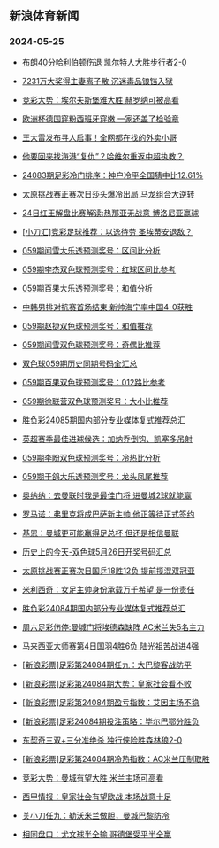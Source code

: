 ## 新浪体育新闻 
### 2024-05-25

+ [布朗40分哈利伯顿伤退 凯尔特人大胜步行者2-0](https://sports.sina.com.cn/basketball/nba/2024-05-24/doc-inawhzna5548902.shtml)

+ [7231万大奖得主妻离子散 沉迷毒品锒铛入狱](https://sports.sina.com.cn/l/2024-05-24/doc-inawhqvz7035861.shtml)

+ [竞彩大势：埃尔夫斯堡难大胜 赫罗纳可被高看](https://sports.sina.com.cn/l/2024-05-24/doc-inawhvee5600656.shtml)

+ [欧洲杯德国穿粉西班牙穿嫩 一家还盖了检验章](https://sports.sina.com.cn/g/2024-05-24/doc-inawhvcx6956842.shtml)

+ [王大雷发布寻人启事！全网都在找的外卖小哥](https://sports.sina.com.cn/china/2024-05-24/doc-inawhvcx6978394.shtml)

+ [他要回来找海港“复仇”？哈维尔重返中超执教？](https://sports.sina.com.cn/china/2024-05-24/doc-inawhvee5640411.shtml)

+ [24083期足彩冷门排序：神户冷平全国猜中比12.61%](https://sports.sina.com.cn/l/2024-05-24/doc-inawhvcx6984947.shtml)

+ [太原挑战赛正赛次日莎头爆冷出局 马龙组合大逆转](https://sports.sina.com.cn/others/pingpang/2024-05-24/doc-inawimzr6731143.shtml)

+ [24日红王解盘比赛解读:热那亚无战意 博洛尼亚赢球](https://sports.sina.com.cn/l/2024-05-24/doc-inawifty5483958.shtml)

+ [[小刀汇]竞彩足球推荐：以逸待劳 圣埃蒂安退敌？](https://sports.sina.com.cn/l/2024-05-24/doc-inawimzr6764403.shtml)

+ [059期闻雪大乐透预测奖号：区间比分析](https://sports.sina.com.cn/l/2024-05-24/doc-inawiftt6826420.shtml)

+ [059期李杰双色球预测奖号：红球区间比参考](https://sports.sina.com.cn/l/2024-05-24/doc-inawiftt6819030.shtml)

+ [059期百果大乐透预测奖号：和值分析](https://sports.sina.com.cn/l/2024-05-24/doc-inawiftt6826063.shtml)

+ [中韩男排对抗赛首场结束 新帅海宁率中国4-0获胜](https://sports.sina.com.cn/others/volleyball/2024-05-24/doc-inawiwrm6616570.shtml)

+ [059期赵捷双色球预测奖号：和值推荐](https://sports.sina.com.cn/l/2024-05-24/doc-inawiftt6819329.shtml)

+ [059期闻雪双色球预测奖号：奇偶比推荐](https://sports.sina.com.cn/l/2024-05-24/doc-inawiftt6818439.shtml)

+ [双色球059期历史同期号码全汇总](https://sports.sina.com.cn/l/2024-05-24/doc-inawifty5469746.shtml)

+ [059期百果双色球预测奖号：012路比参考](https://sports.sina.com.cn/l/2024-05-24/doc-inawifty5477874.shtml)

+ [059期徐联营双色球预测奖号：大小比推荐](https://sports.sina.com.cn/l/2024-05-24/doc-inawiftt6820396.shtml)

+ [胜负彩24085期国内部分专业媒体复式推荐总汇](https://sports.sina.com.cn/l/2024-05-24/doc-inawimzr6740770.shtml)

+ [英超赛季最佳进球候选：加纳乔倒钩、凯塞多吊射](https://sports.sina.com.cn/g/2024-05-23/doc-inawcuze2838478.shtml)

+ [059期李盼双色球预测奖号：冷热比分析](https://sports.sina.com.cn/l/2024-05-24/doc-inawifty5478560.shtml)

+ [059期于鸽大乐透预测奖号：龙头凤尾推荐](https://sports.sina.com.cn/l/2024-05-23/doc-inaweseu2498587.shtml)

+ [奥纳纳：去曼联时我是最佳门将 进曼城2球就能赢](https://sports.sina.com.cn/g/pl/2024-05-24/doc-inawiwrs5249119.shtml)

+ [罗马诺：弗里克将成巴萨新主帅 他正等待正式签约](https://sports.sina.com.cn/g/laliga/2024-05-24/doc-inawiwrm6592854.shtml)

+ [基恩：曼城更可能赢得足总杯 但还是相信曼联](https://sports.sina.com.cn/g/2024-05-23/doc-inawcuyx4178269.shtml)

+ [历史上的今天-双色球5月26日开奖号码汇总](https://sports.sina.com.cn/l/2024-05-24/doc-inawiftt6810593.shtml)

+ [太原挑战赛正赛次日国乒18胜12负 提前揽混双冠亚](https://sports.sina.com.cn/others/pingpang/2024-05-24/doc-inawiwrm6612584.shtml)

+ [米利西奇：女足主帅身份承载万千希望 是一份责任](https://sports.sina.com.cn/china/2024-05-23/doc-inawfiar7541616.shtml)

+ [胜负彩24084期国内部分专业媒体复式推荐总汇](https://sports.sina.com.cn/l/2024-05-24/doc-inawimzr6735571.shtml)

+ [周六足彩伤停:曼城门将埃德森缺阵 AC米兰失5名主力](https://sports.sina.com.cn/l/2024-05-24/doc-inawimzw5390027.shtml)

+ [马来西亚大师赛第4日国羽4胜6负 陆光祖苦战进4强](https://sports.sina.com.cn/others/badmin/2024-05-24/doc-inawisiu5348233.shtml)

+ [[新浪彩票]足彩第24084期任九：大巴黎客战防平](https://sports.sina.com.cn/l/2024-05-25/doc-inawkyax6134814.shtml)

+ [[新浪彩票]足彩第24084期大势：皇家社会看不败](https://sports.sina.com.cn/l/2024-05-25/doc-inawkyce4794441.shtml)

+ [[新浪彩票]足彩第24084期盈亏指数：艾因主场不稳](https://sports.sina.com.cn/l/2024-05-25/doc-inawkyce4796504.shtml)

+ [[新浪彩票]足彩24084期投注策略：毕尔巴鄂分胜负](https://sports.sina.com.cn/l/2024-05-25/doc-inawkyax6135426.shtml)

+ [东契奇三双+三分准绝杀 独行侠险胜森林狼2-0](https://sports.sina.com.cn/basketball/nba/2024-05-25/doc-inawmema4741778.shtml)

+ [[新浪彩票]足彩第24084期冷热指数：AC米兰压制取胜](https://sports.sina.com.cn/l/2024-05-25/doc-inawmema4710036.shtml)

+ [竞彩大势：曼城有望大胜 米兰主场可高看](https://sports.sina.com.cn/l/2024-05-25/doc-inawkyax6133231.shtml)

+ [西甲情报：皇家社会有望欧战 本场战意十足](https://sports.sina.com.cn/l/2024-05-25/doc-inawmekv6083924.shtml)

+ [关小刀任九：勒沃米兰做胆，曼城巴黎防冷](https://sports.sina.com.cn/l/2024-05-25/doc-inawmqyw4540279.shtml)

+ [相同盘口：尤文球半全输 哥德堡受平半全赢](https://sports.sina.com.cn/l/2024-05-25/doc-inawmema4721347.shtml)

